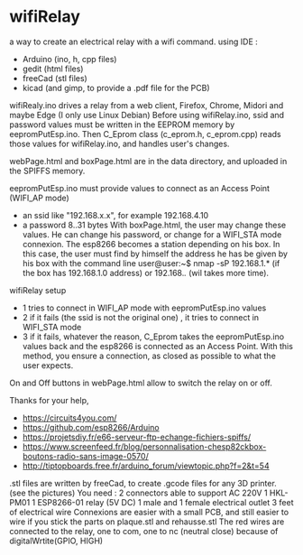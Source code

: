 # wifiRelay
a way to create an electrical relay with a wifi command.
using IDE :
- Arduino (ino, h, cpp files)
- gedit (html files)
- freeCad (stl files)
- kicad (and gimp, to provide a .pdf file for the PCB)

wifiRealy.ino drives a relay from a web client, Firefox, Chrome, Midori and maybe Edge (I only use Linux Debian)
Before using wifiRelay.ino, ssid and password values must be written in the EEPROM memory by eepromPutEsp.ino.
Then C_Eprom class (c_eprom.h, c_eprom.cpp) reads those values for wifiRelay.ino, and handles user's changes.

webPage.html and boxPage.html are in the data directory, and uploaded in the SPIFFS memory.

eepromPutEsp.ino must provide values to connect as an Access Point (WIFI_AP mode)
 - an ssid like "192.168.x.x", for example 192.168.4.10
 - a password 8..31 bytes
With boxPage.html, the user may change these values. He can change his password, or change for a WIFI_STA mode connexion. The esp8266 becomes a station depending on his box.	In this case, the user must find by himself the address he has be given by his box with the command line 
user@user:~$ nmap -sP 192.168.1.* (if the box has 192.168.1.0 address) or 192.168.*.* (wil takes more time).

wifiRelay setup
- 1 tries to connect in WIFI_AP mode with eepromPutEsp.ino values
- 2 if it fails (the ssid is not the original one) , it tries to connect in WIFI_STA mode
- 3 if it fails, whatever the reason, C_Eprom takes the eepromPutEsp.ino values back and the esp8266 is connected as an Access Point.
With this method, you ensure a connection, as closed as possible to what the user expects.

On and Off buttons in webPage.html allow to switch the relay on or off.

Thanks for your help, 
 * https://circuits4you.com/
 * https://github.com/esp8266/Arduino
 * https://projetsdiy.fr/e66-serveur-ftp-echange-fichiers-spiffs/
 * https://www.screenfeed.fr/blog/personnalisation-chesp82ckbox-boutons-radio-sans-image-0570/
 * http://tiptopboards.free.fr/arduino_forum/viewtopic.php?f=2&t=54

.stl files are written by freeCad, to create .gcode files for any 3D printer. (see the pictures)
You need :
2 connectors able to support AC 220V
1 HKL-PM01 
1 ESP8266-01 relay (5V DC)
1 male and 1 female electrical outlet
3 feet of electrical wire
Connexions are easier with a small PCB, and still easier to wire if you stick the parts on plaque.stl and rehausse.stl
The red wires are connected to the relay, one to com, one to nc (neutral close) because of digitalWrtite(GPIO, HIGH)







